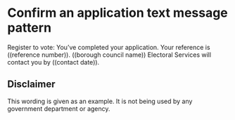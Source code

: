# Confirm an application text message pattern

Register to vote: You’ve completed your application. Your reference is ((reference number)). ((borough council name)) Electoral Services will contact you by ((contact date)).

## Disclaimer

This wording is given as an example. It is not being used by any government department or agency.
